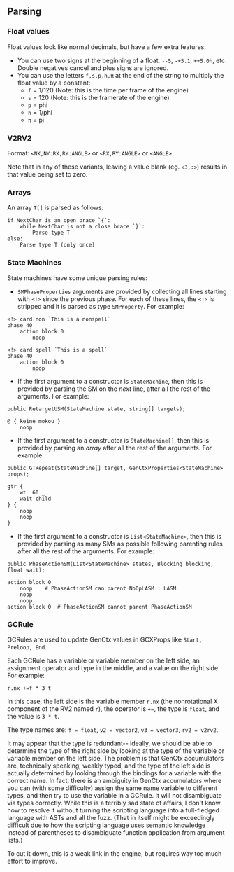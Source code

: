 ## Parsing

### Float values

Float values look like normal decimals, but have a few extra features:

- You can use two signs at the beginning of a float. `--5`, `-+5.1`, `++5.0h`, etc. Double negatives cancel and plus signs are ignored.
- You can use the letters `f,s,p,h,π` at the end of the string to multiply the float value by a constant:
  - `f` = 1/120 (Note: this is the time per frame of the engine)
  - `s` = 120 (Note: this is the framerate of the engine)
  - `p` = phi
  - `h` = 1/phi
  - `π` = pi

### V2RV2

Format: `<NX,NY:RX,RY:ANGLE>` or `<RX,RY:ANGLE>` or `<ANGLE>`

Note that in any of these variants, leaving a value blank (eg. `<3,:>`) results in that value being set to zero.

### Arrays

An array `T[]` is parsed as follows:

```
if NextChar is an open brace `{`:
	while NextChar is not a close brace `}`:
		Parse type T
else:
	Parse type T (only once)
```

### State Machines

State machines have some unique parsing rules:

- `SMPhaseProperties` arguments are provided by collecting all lines starting with `<!>` since the previous phase. For each of these lines, the `<!>` is stripped and it is parsed as type `SMProperty`. For example:

```
<!> card non `This is a nonspell`
phase 40
	action block 0
		noop

<!> card spell `This is a spell`
phase 40
	action block 0
		noop
```

- If the first argument to a constructor is `StateMachine`, then this is provided by parsing the SM on the *next* line, after all the rest of the arguments. For example:

```
public RetargetUSM(StateMachine state, string[] targets);

@ { keine mokou }
	noop
```

- If the first argument to a constructor is `StateMachine[]`, then this is provided by parsing an *array* after all the rest of the arguments. For example:

```
public GTRepeat(StateMachine[] target, GenCtxProperties<StateMachine> props);

gtr {
	wt	60 _
	wait-child
} {
	noop
	noop
}
```

- If the first argument to a constructor is `List<StateMachine>`, then this is provided by parsing as many SMs as possible following parenting rules after all the rest of the arguments. For example:

```
public PhaseActionSM(List<StateMachine> states, Blocking blocking, float wait);

action block 0
	noop	# PhaseActionSM can parent NoOpLASM : LASM
	noop
	noop
action block 0	# PhaseActionSM cannot parent PhaseActionSM
```

### GCRule

GCRules are used to update GenCtx values in GCXProps like `Start, Preloop, End`. 

Each GCRule has a variable or variable member on the left side, an assignment operator and type in the middle, and a value on the right side. For example:

`r.nx +=f * 3 t`

In this case, the left side is the variable member `r.nx` (the nonrotational X component of the RV2 named `r`), the operator is `+=`, the type is `float`, and the value is `3 * t`. 

The type names are: `f = float`, `v2 = vector2`, `v3 = vector3`, `rv2 = v2rv2`. 

It may appear that the type is redundant-- ideally, we should be able to determine the type of the right side by looking at the type of the variable or variable member on the left side. The problem is that GenCtx accumulators are, technically speaking, weakly typed, and the type of the left side is actually determined by looking through the bindings for a variable with the correct name. In fact, there is an ambiguity in GenCtx accumulators where you can (with some difficulty) assign the same name variable to different types, and then try to use the variable in a GCRule. It will not disambiguate via types correctly. While this is a terribly sad state of affairs, I don't know how to resolve it without turning the scripting language into a full-fledged language with ASTs and all the fuzz. (That in itself might be exceedingly difficult due to how the scripting language uses semantic knowledge instead of parentheses to disambiguate function application from argument lists.) 

To cut it down, this is a weak link in the engine, but requires way too much effort to improve.

